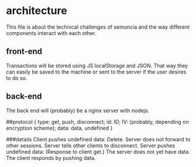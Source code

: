 # architecture
This file is about the technical challenges of semuncia and the way different
components interact with each other.

## front-end
Transactions will be stored using JS localStorage and JSON. That way they can
easily be saved to the machine or sent to the server if the user desires to do
so.

## back-end
The back end will (probably) be a nginx server with nodejs.

##protocol
{
	type: get, push, disconnect;
	id: ID;
	IV: (probably, depending on encryption scheme);
	data: data, undefined
}

###details
Client pushes undefined data: Delete. Server does not forward to other sessions. Server tells other clients to disconnect.
Server pushes undefined data: (Response to client get.) The server does not yet have data. The client responds by pushing data.
